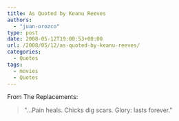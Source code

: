 ```yaml
---
title: As Quoted by Keanu Reeves
authors:
  - "juan-orozco"
type: post
date: 2008-05-12T19:00:53+00:00
url: /2008/05/12/as-quoted-by-keanu-reeves/
categories:
  - Quotes
tags:
  - movies
  - Quotes
---
```


From The Replacements:

> "...Pain heals. Chicks dig scars. Glory: lasts forever."
